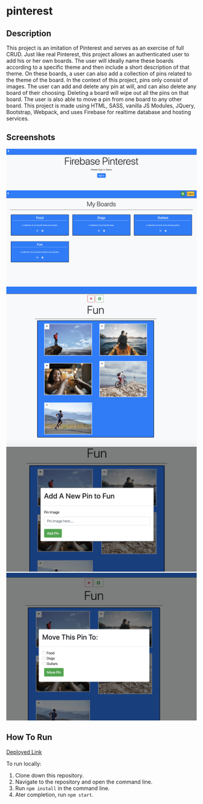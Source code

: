 # pinterest

## Description
This project is an imitation of Pinterest and serves as an exercise of full CRUD.  Just like real Pinterest, this project allows an authenticated user to add his or her own boards.  The user will ideally name these boards according to a specific theme and then include a short description of that theme.  On these boards, a user can also add a collection of pins related to the theme of the board.  In the context of this project, pins only consist of images.  The user can add and delete any pin at will, and can also delete any board of their choosing.  Deleting a board will wipe out all the pins on that board.  The user is also able to move a pin from one board to any other board.  This project is made using HTML, SASS, vanilla JS Modules, JQuery, Bootstrap, Webpack, and uses Firebase for realtime database and hosting services.
## Screenshots
![Firebase Pinterest 1](screenshots/FirebasePinterest1.png)
![Firebase Pinterest 2](screenshots/FirebasePinterest2.png)
![Firebase Pinterest 3](screenshots/FirebasePinterest3.png)
![Firebase Pinterest 4](screenshots/FirebasePinterest4.png)
![Firebase Pinterest 5](screenshots/FirebasePinterest5.png)
## How To Run
[Deployed Link](https://pinterest-d5c39.firebaseapp.com/)

To run locally:
1. Clone down this repository.
2. Navigate to the repository and open the command line.
2. Run `npm install` in the command line.
3. Ater completion, run `npm start`.